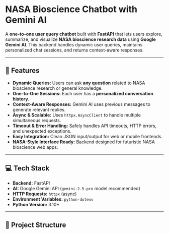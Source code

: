 # NASA Bioscience Chatbot with Gemini AI

A **one-to-one user query chatbot** built with **FastAPI** that lets users explore, summarize, and visualize **NASA bioscience research data** using **Google Gemini AI**. This backend handles dynamic user queries, maintains personalized chat sessions, and returns context-aware responses.

---

## 🚀 Features

- **Dynamic Queries:** Users can ask **any question** related to NASA bioscience research or general knowledge.
- **One-to-One Sessions:** Each user has a **personalized conversation history**.
- **Context-Aware Responses:** Gemini AI uses previous messages to generate relevant replies.
- **Async & Scalable:** Uses `httpx.AsyncClient` to handle multiple simultaneous requests.
- **Timeout & Error Handling:** Safely handles API timeouts, HTTP errors, and unexpected exceptions.
- **Easy Integration:** Clean JSON input/output for web or mobile frontends.
- **NASA-Style Interface Ready:** Backend designed for futuristic NASA bioscience web apps.

---

## 💻 Tech Stack

- **Backend:** FastAPI  
- **AI:** Google Gemini API (`gemini-2.5-pro` model recommended)  
- **HTTP Requests:** `httpx` (async)  
- **Environment Variables:** `python-dotenv`  
- **Python Version:** 3.10+  

---

## 📁 Project Structure

